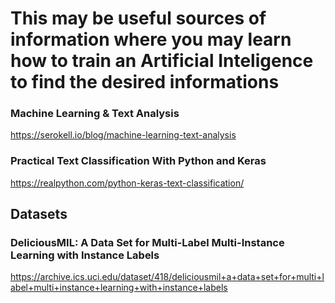 # This may be useful sources of information where you may learn how to train an Artificial Inteligence to find the desired informations 

### Machine Learning & Text Analysis
https://serokell.io/blog/machine-learning-text-analysis

### Practical Text Classification With Python and Keras
https://realpython.com/python-keras-text-classification/




## Datasets
### DeliciousMIL: A Data Set for Multi-Label Multi-Instance Learning with Instance Labels
https://archive.ics.uci.edu/dataset/418/deliciousmil+a+data+set+for+multi+label+multi+instance+learning+with+instance+labels
